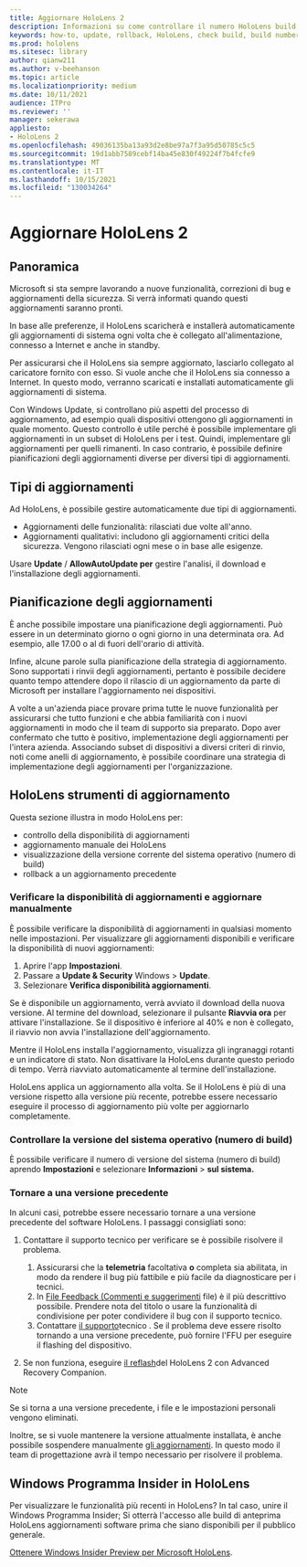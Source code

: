 ```yaml
---
title: Aggiornare HoloLens 2
description: Informazioni su come controllare il numero HoloLens build, rimanere aggiornati con gli aggiornamenti del dispositivo, partecipare al Programma Insider ed eseguire il rollback degli aggiornamenti.
keywords: how-to, update, rollback, HoloLens, check build, build number
ms.prod: hololens
ms.sitesec: library
author: qianw211
ms.author: v-beehanson
ms.topic: article
ms.localizationpriority: medium
ms.date: 10/11/2021
audience: ITPro
ms.reviewer: ''
manager: sekerawa
appliesto:
- HoloLens 2
ms.openlocfilehash: 49036135ba13a93d2e8be97a7f3a95d50785c5c5
ms.sourcegitcommit: 19d1abb7589cebf14ba45e830f49224f7b4fcfe9
ms.translationtype: MT
ms.contentlocale: it-IT
ms.lasthandoff: 10/15/2021
ms.locfileid: "130034264"
---
```

# <a name="update-hololens-2"></a>Aggiornare HoloLens 2

## <a name="overview"></a>Panoramica

Microsoft si sta sempre lavorando a nuove funzionalità, correzioni di bug e aggiornamenti della sicurezza. Si verrà informati quando questi aggiornamenti saranno pronti.

In base alle preferenze, il HoloLens scaricherà e installerà automaticamente gli aggiornamenti di sistema ogni volta che è collegato all'alimentazione, connesso a Internet e anche in standby.

Per assicurarsi che il HoloLens sia sempre aggiornato, lasciarlo collegato al caricatore fornito con esso. Si vuole anche che il HoloLens sia connesso a Internet. In questo modo, verranno scaricati e installati automaticamente gli aggiornamenti di sistema. 

Con Windows Update, si controllano più aspetti del processo di aggiornamento, ad esempio quali dispositivi ottengono gli aggiornamenti in quale momento. Questo controllo è utile perché è possibile implementare gli aggiornamenti in un subset di HoloLens per i test. Quindi, implementare gli aggiornamenti per quelli rimanenti. In caso contrario, è possibile definire pianificazioni degli aggiornamenti diverse per diversi tipi di aggiornamenti.

## <a name="types-of-updates"></a>Tipi di aggiornamenti

Ad HoloLens, è possibile gestire automaticamente due tipi di aggiornamenti.

- Aggiornamenti delle funzionalità: rilasciati due volte all'anno.
- Aggiornamenti qualitativi: includono gli aggiornamenti critici della sicurezza. Vengono rilasciati ogni mese o in base alle esigenze.

Usare **Update** / **AllowAutoUpdate per** gestire l'analisi, il download e l'installazione degli aggiornamenti. 

## <a name="scheduling-updates"></a>Pianificazione degli aggiornamenti

È anche possibile impostare una pianificazione degli aggiornamenti. Può essere in un determinato giorno o ogni giorno in una determinata ora. Ad esempio, alle 17.00 o al di fuori dell'orario di attività.

Infine, alcune parole sulla pianificazione della strategia di aggiornamento. Sono supportati i rinvii degli aggiornamenti, pertanto è possibile decidere quanto tempo attendere dopo il rilascio di un aggiornamento da parte di Microsoft per installare l'aggiornamento nei dispositivi.

A volte a un'azienda piace provare prima tutte le nuove funzionalità per assicurarsi che tutto funzioni e che abbia familiarità con i nuovi aggiornamenti in modo che il team di supporto sia preparato. Dopo aver confermato che tutto è positivo, implementazione degli aggiornamenti per l'intera azienda. Associando subset di dispositivi a diversi criteri di rinvio, noti come anelli di aggiornamento, è possibile coordinare una strategia di implementazione degli aggiornamenti per l'organizzazione.

## <a name="hololens-update-tools"></a>HoloLens strumenti di aggiornamento

Questa sezione illustra in modo HoloLens per:

- controllo della disponibilità di aggiornamenti
- aggiornamento manuale dei HoloLens
- visualizzazione della versione corrente del sistema operativo (numero di build)
- rollback a un aggiornamento precedente

### <a name="check-for-updates-and-manually-update"></a>Verificare la disponibilità di aggiornamenti e aggiornare manualmente

È possibile verificare la disponibilità di aggiornamenti in qualsiasi momento nelle impostazioni.  Per visualizzare gli aggiornamenti disponibili e verificare la disponibilità di nuovi aggiornamenti:

1. Aprire l'app **Impostazioni**.
1. Passare a **Update & Security** Windows  >  **Update**.
1. Selezionare **Verifica disponibilità aggiornamenti**.

Se è disponibile un aggiornamento, verrà avviato il download della nuova versione. Al termine del download, selezionare il pulsante **Riavvia ora** per attivare l'installazione. Se il dispositivo è inferiore al 40% e non è collegato, il riavvio non avvia l'installazione dell'aggiornamento.

Mentre il HoloLens installa l'aggiornamento, visualizza gli ingranaggi rotanti e un indicatore di stato. Non disattivare la HoloLens durante questo periodo di tempo. Verrà riavviato automaticamente al termine dell'installazione.

HoloLens applica un aggiornamento alla volta.  Se il HoloLens è più di una versione rispetto alla versione più recente, potrebbe essere necessario eseguire il processo di aggiornamento più volte per aggiornarlo completamente.

### <a name="check-your-operating-system-version-build-number"></a>Controllare la versione del sistema operativo (numero di build)

È possibile verificare il numero di versione del sistema (numero di build) aprendo **Impostazioni** e selezionare **Informazioni**  >  **sul sistema.**

### <a name="go-back-to-a-previous-version"></a>Tornare a una versione precedente

In alcuni casi, potrebbe essere necessario tornare a una versione precedente del software HoloLens. I passaggi consigliati sono:

1. Contattare il supporto tecnico per verificare se è possibile risolvere il problema.
    1. Assicurarsi che la **telemetria** facoltativa **o** completa sia abilitata, in modo da rendere il bug più fattibile e più facile da diagnosticare per i tecnici.
    1. In [File Feedback (Commenti e suggerimenti](hololens-feedback.md) file) è il più descrittivo possibile. Prendere nota del titolo o usare la funzionalità di condivisione per poter condividere il bug con il supporto tecnico.
    1. Contattare [il supporto](https://aka.ms/hlsupport)tecnico . Se il problema deve essere risolto tornando a una versione precedente, può fornire l'FFU per eseguire il flashing del dispositivo.

1. Se non funziona, eseguire [il reflash](hololens-recovery.md#clean-reflash-the-device)del HoloLens 2 con Advanced Recovery Companion.

> [!NOTE]
> Se si torna a una versione precedente, i file e le impostazioni personali vengono eliminati.

Inoltre, se si vuole mantenere la versione attualmente installata, è anche possibile sospendere manualmente [gli aggiornamenti](hololens-updates.md#pause-updates-via-device). In questo modo il team di progettazione avrà il tempo necessario per risolvere il problema.

## <a name="windows-insider-program-on-hololens"></a>Windows Programma Insider in HoloLens

Per visualizzare le funzionalità più recenti in HoloLens?  In tal caso, unire il Windows Programma Insider; Si otterrà l'accesso alle build di anteprima HoloLens aggiornamenti software prima che siano disponibili per il pubblico generale.

[Ottenere Windows Insider Preview per Microsoft HoloLens](hololens-insider.md).